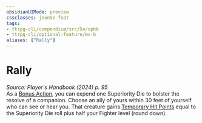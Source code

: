 ```yaml
---
obsidianUIMode: preview
cssclasses: json5e-feat
tags:
- ttrpg-cli/compendium/src/5e/xphb
- ttrpg-cli/optional-feature/mv-b
aliases: ["Rally"]
---
```

# Rally
*Source: Player's Handbook (2024) p. 95*  
As a [Bonus Action](3-Mechanics/CLI/rules/variant-rules/bonus-action-xphb.md), you can expend one Superiority Die to bolster the resolve of a companion. Choose an ally of yours within 30 feet of yourself who can see or hear you. That creature gains [Temporary Hit Points](3-Mechanics/CLI/rules/variant-rules/temporary-hit-points-xphb.md) equal to the Superiority Die roll plus half your Fighter level (round down).